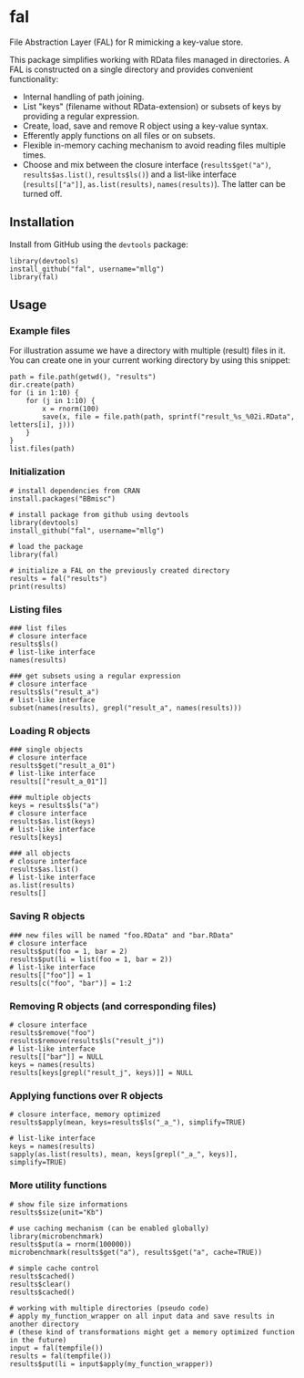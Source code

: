 # fal

File Abstraction Layer (FAL) for R mimicking a key-value store.

This package simplifies working with RData files managed in directories.
A FAL is constructed on a single directory and provides convenient functionality:
 
* Internal handling of path joining.
* List "keys" (filename without RData-extension) or subsets of keys by providing a regular expression.
* Create, load, save and remove R object using a key-value syntax.
* Efferently apply functions on all files or on subsets.
* Flexible in-memory caching mechanism to avoid reading files multiple times.
* Choose and mix between the closure interface (`results$get("a")`, `results$as.list()`, `results$ls()`) and a list-like interface (`results[["a"]]`, `as.list(results)`, `names(results)`).
  The latter can be turned off.

## Installation

Install from GitHub using the `devtools` package:
```splus
library(devtools)
install_github("fal", username="mllg")
library(fal)
```

## Usage

### Example files

For illustration assume we have a directory with multiple (result) files in it. You can create one in your current working directory by using this snippet:

```splus
path = file.path(getwd(), "results")
dir.create(path)
for (i in 1:10) {
    for (j in 1:10) {
        x = rnorm(100) 
        save(x, file = file.path(path, sprintf("result_%s_%02i.RData", letters[i], j)))
    }
}
list.files(path)
```

### Initialization

```splus
# install dependencies from CRAN
install.packages("BBmisc")

# install package from github using devtools
library(devtools)
install_github("fal", username="mllg")

# load the package
library(fal)

# initialize a FAL on the previously created directory
results = fal("results")
print(results)
```

### Listing files

```splus
### list files
# closure interface
results$ls()
# list-like interface
names(results)

### get subsets using a regular expression
# closure interface
results$ls("result_a")
# list-like interface 
subset(names(results), grepl("result_a", names(results)))
```

### Loading R objects

```splus
### single objects
# closure interface
results$get("result_a_01")
# list-like interface 
results[["result_a_01"]]

### multiple objects
keys = results$ls("a") 
# closure interface
results$as.list(keys)
# list-like interface 
results[keys]

### all objects
# closure interface
results$as.list()
# list-like interface 
as.list(results) 
results[] 
```

### Saving R objects

```splus
### new files will be named "foo.RData" and "bar.RData"
# closure interface
results$put(foo = 1, bar = 2)
results$put(li = list(foo = 1, bar = 2))
# list-like interface
results[["foo"]] = 1
results[c("foo", "bar")] = 1:2
```

### Removing R objects (and corresponding files)

```splus
# closure interface
results$remove("foo")
results$remove(results$ls("result_j"))
# list-like interface
results[["bar"]] = NULL
keys = names(results)
results[keys[grepl("result_j", keys)]] = NULL
```

### Applying functions over R objects

```splus
# closure interface, memory optimized
results$apply(mean, keys=results$ls("_a_"), simplify=TRUE)

# list-like interface
keys = names(results)
sapply(as.list(results), mean, keys[grepl("_a_", keys)], simplify=TRUE)
```

### More utility functions

```splus
# show file size informations
results$size(unit="Kb")

# use caching mechanism (can be enabled globally)
library(microbenchmark)
results$put(a = rnorm(100000))
microbenchmark(results$get("a"), results$get("a", cache=TRUE))

# simple cache control
results$cached()
results$clear()
results$cached()

# working with multiple directories (pseudo code)
# apply my_function_wrapper on all input data and save results in another directory
# (these kind of transformations might get a memory optimized function in the future)
input = fal(tempfile())
results = fal(tempfile())
results$put(li = input$apply(my_function_wrapper))
```
